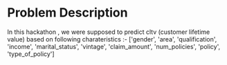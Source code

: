 # Problem Description

In this hackathon , we were supposed to predict cltv (customer lifetime value) based on following charateristics :- 
['gender',
 'area',
 'qualification',
 'income',
 'marital_status',
 'vintage',
 'claim_amount',
 'num_policies',
 'policy',
 'type_of_policy']
 
 
